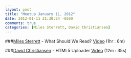 ```yaml
---
layout: post
title: "Meetup January 11, 2012"
date: 2012-01-11 21:30:24 -0500
comments: true
categories: [Miles Sterrett, David Christiansen]
---
```



###[Miles Sterrett](https://twitter.com/mileszs) - What Should We Read?
[Video](http://podcast.404dev.com/episodes/054_Miles_Sterrett-What_Should_We_Read.m4v) (1hr : 6m)


###[David Christiansen](https://twitter.com/aldos) - HTML5 Uploader
[Video](http://podcast.404dev.com/episodes/055_David_Christiansen-HTML5_uploader.m4v) (12m : 35s)
